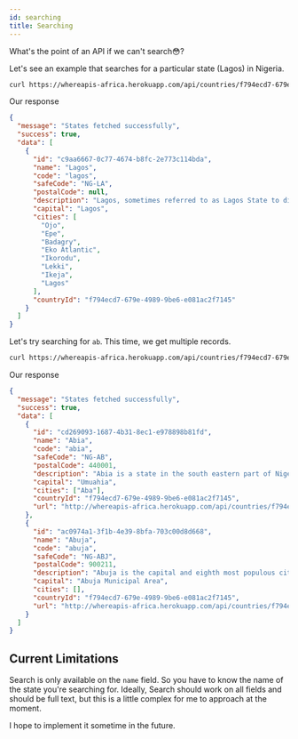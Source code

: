 ```yaml
---
id: searching
title: Searching
---
```


What's the point of an API if we can't search😳?

Let's see an example that searches for a particular state (Lagos) in Nigeria.

```bash
curl https://whereapis-africa.herokuapp.com/api/countries/f794ecd7-679e-4989-9be6-e081ac2f7145/states?search=lagos -H "your apikey here"
```

Our response

```json
{
  "message": "States fetched successfully",
  "success": true,
  "data": [
    {
      "id": "c9aa6667-0c77-4674-b8fc-2e773c114bda",
      "name": "Lagos",
      "code": "lagos",
      "safeCode": "NG-LA",
      "postalCode": null,
      "description": "Lagos, sometimes referred to as Lagos State to distinguish it from Lagos Metropolitan Area, is a state located in southwestern geopolitical zone of Nigeria. The smallest in area of Nigeria's 36 states,with over 15 million population,[7] Lagos State is arguably the most economically important state of the country,",
      "capital": "Lagos",
      "cities": [
        "Ojo",
        "Epe",
        "Badagry",
        "Eko Atlantic",
        "Ikorodu",
        "Lekki",
        "Ikeja",
        "Lagos"
      ],
      "countryId": "f794ecd7-679e-4989-9be6-e081ac2f7145"
    }
  ]
}
```

Let's try searching for `ab`. This time, we get multiple records.

```bash
curl https://whereapis-africa.herokuapp.com/api/countries/f794ecd7-679e-4989-9be6-e081ac2f7145/states?search=ab -H "your apikey here"
```

Our response

```json
{
  "message": "States fetched successfully",
  "success": true,
  "data": [
    {
      "id": "cd269093-1687-4b31-8ec1-e978898b81fd",
      "name": "Abia",
      "code": "abia",
      "safeCode": "NG-AB",
      "postalCode": 440001,
      "description": "Abia is a state in the south eastern part of Nigeria. The capital is Umuahia, and the major commercial city is Aba, which was formerly a British colonial government outpost in the region, and is also one of the most populated areas in Nigeria",
      "capital": "Umuahia",
      "cities": ["Aba"],
      "countryId": "f794ecd7-679e-4989-9be6-e081ac2f7145",
      "url": "http://whereapis-africa.herokuapp.com/api/countries/f794ecd7-679e-4989-9be6-e081ac2f7145/states/cd269093-1687-4b31-8ec1-e978898b81fd"
    },
    {
      "id": "ac0974a1-3f1b-4e39-8bfa-703c00d8d668",
      "name": "Abuja",
      "code": "abuja",
      "safeCode": "NG-ABJ",
      "postalCode": 900211,
      "description": "Abuja is the capital and eighth most populous city of Nigeria. Located in the centre of the country within the Federal Capital Territory (FCT), it is a planned city built mainly in the 1980s.",
      "capital": "Abuja Municipal Area",
      "cities": [],
      "countryId": "f794ecd7-679e-4989-9be6-e081ac2f7145",
      "url": "http://whereapis-africa.herokuapp.com/api/countries/f794ecd7-679e-4989-9be6-e081ac2f7145/states/ac0974a1-3f1b-4e39-8bfa-703c00d8d668"
    }
  ]
}
```

## Current Limitations

Search is only available on the `name` field. So you have to know the name of the state you're searching for. Ideally, Search should work on all fields and should be full text, but this is a little complex for me to approach at the moment.

I hope to implement it sometime in the future.

